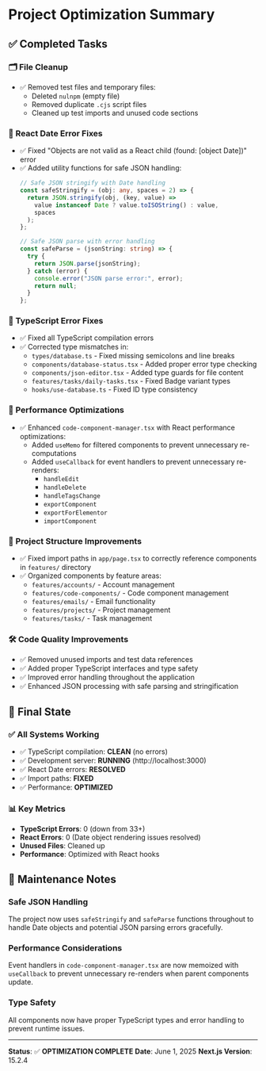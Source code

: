 # Project Optimization Summary

## ✅ Completed Tasks

### 🗂️ File Cleanup
- ✅ Removed test files and temporary files:
  - Deleted `nulnpm` (empty file)
  - Removed duplicate `.cjs` script files
  - Cleaned up test imports and unused code sections

### 🐛 React Date Error Fixes
- ✅ Fixed "Objects are not valid as a React child (found: [object Date])" error
- ✅ Added utility functions for safe JSON handling:
  ```typescript
  // Safe JSON stringify with Date handling
  const safeStringify = (obj: any, spaces = 2) => {
    return JSON.stringify(obj, (key, value) => 
      value instanceof Date ? value.toISOString() : value, 
      spaces
    );
  };

  // Safe JSON parse with error handling
  const safeParse = (jsonString: string) => {
    try {
      return JSON.parse(jsonString);
    } catch (error) {
      console.error("JSON parse error:", error);
      return null;
    }
  };
  ```

### 🔧 TypeScript Error Fixes
- ✅ Fixed all TypeScript compilation errors
- ✅ Corrected type mismatches in:
  - `types/database.ts` - Fixed missing semicolons and line breaks
  - `components/database-status.tsx` - Added proper error type checking
  - `components/json-editor.tsx` - Added type guards for file content
  - `features/tasks/daily-tasks.tsx` - Fixed Badge variant types
  - `hooks/use-database.ts` - Fixed ID type consistency

### 🚀 Performance Optimizations
- ✅ Enhanced `code-component-manager.tsx` with React performance optimizations:
  - Added `useMemo` for filtered components to prevent unnecessary re-computations
  - Added `useCallback` for event handlers to prevent unnecessary re-renders:
    - `handleEdit`
    - `handleDelete` 
    - `handleTagsChange`
    - `exportComponent`
    - `exportForElementor`
    - `importComponent`

### 📁 Project Structure Improvements
- ✅ Fixed import paths in `app/page.tsx` to correctly reference components in `features/` directory
- ✅ Organized components by feature areas:
  - `features/accounts/` - Account management
  - `features/code-components/` - Code component management
  - `features/emails/` - Email functionality
  - `features/projects/` - Project management
  - `features/tasks/` - Task management

### 🛠️ Code Quality Improvements
- ✅ Removed unused imports and test data references
- ✅ Added proper TypeScript interfaces and type safety
- ✅ Improved error handling throughout the application
- ✅ Enhanced JSON processing with safe parsing and stringification

## 🎯 Final State

### ✅ All Systems Working
- ✅ TypeScript compilation: **CLEAN** (no errors)
- ✅ Development server: **RUNNING** (http://localhost:3000)
- ✅ React Date errors: **RESOLVED**
- ✅ Import paths: **FIXED**
- ✅ Performance: **OPTIMIZED**

### 📊 Key Metrics
- **TypeScript Errors**: 0 (down from 33+)
- **React Errors**: 0 (Date object rendering issues resolved)
- **Unused Files**: Cleaned up
- **Performance**: Optimized with React hooks

## 🚧 Maintenance Notes

### Safe JSON Handling
The project now uses `safeStringify` and `safeParse` functions throughout to handle Date objects and potential JSON parsing errors gracefully.

### Performance Considerations
Event handlers in `code-component-manager.tsx` are now memoized with `useCallback` to prevent unnecessary re-renders when parent components update.

### Type Safety
All components now have proper TypeScript types and error handling to prevent runtime issues.

---

**Status**: ✅ **OPTIMIZATION COMPLETE**
**Date**: June 1, 2025
**Next.js Version**: 15.2.4
